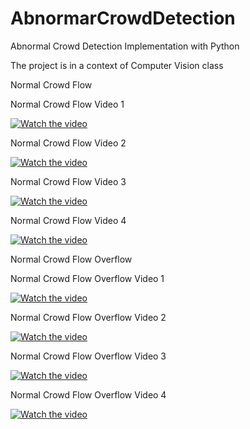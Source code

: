 # AbnormarCrowdDetection
Abnormal Crowd Detection Implementation with Python

The project is in a context of Computer Vision class

Normal Crowd Flow

Normal Crowd Flow Video 1

[![Watch the video](http://img.youtube.com/vi/Bo0m3trfnj0/0.jpg)](https://youtu.be/Bo0m3trfnj0)

Normal Crowd Flow Video 2

[![Watch the video](http://img.youtube.com/vi/hGkHmI9sZx8/0.jpg)](https://youtu.be/hGkHmI9sZx8)

Normal Crowd Flow Video 3

[![Watch the video](http://img.youtube.com/vi/EyiaaLWZZM4/0.jpg)](https://youtu.be/EyiaaLWZZM4)

Normal Crowd Flow Video 4

[![Watch the video](http://img.youtube.com/vi/MN1MuQb9L6Y/0.jpg)](https://youtu.be/MN1MuQb9L6Y)


Normal Crowd Flow Overflow

Normal Crowd Flow Overflow Video 1

[![Watch the video](http://img.youtube.com/vi/KYTwRdDtEJ8/0.jpg)](https://youtu.be/KYTwRdDtEJ8)

Normal Crowd Flow Overflow Video 2

[![Watch the video](http://img.youtube.com/vi/XXTl5A4ZDSg/0.jpg)](https://youtu.be/XXTl5A4ZDSg)

Normal Crowd Flow Overflow Video 3

[![Watch the video](http://img.youtube.com/vi/eW6_5UMhkB0/0.jpg)](https://youtu.be/eW6_5UMhkB0)

Normal Crowd Flow Overflow Video 4

[![Watch the video](http://img.youtube.com/vi/JrZ4JreQpoU/0.jpg)](https://youtu.be/JrZ4JreQpoU)
